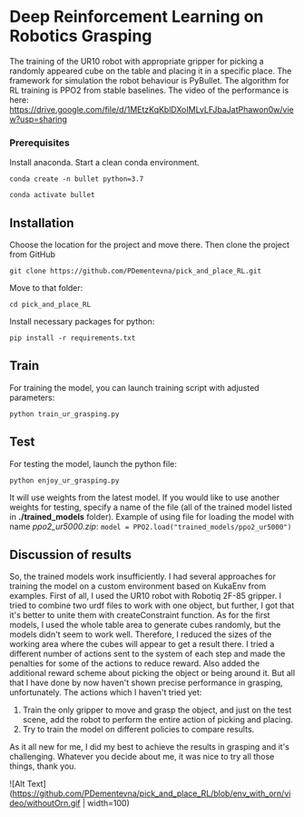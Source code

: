 # Deep Reinforcement Learning on Robotics Grasping

The training of the UR10 robot with appropriate gripper for 
picking a randomly appeared cube on the table and placing it 
in a specific place. The framework for simulation the robot behaviour 
is PyBullet. The algorithm for RL training is PPO2 from stable baselines.
The video of the performance is here: https://drive.google.com/file/d/1MEtzKqKblDXoIMLvLFJbaJatPhawon0w/view?usp=sharing

### Prerequisites

Install anaconda. Start a clean conda environment.

`conda create -n bullet python=3.7`

`conda activate bullet`

## Installation

Choose the location for the project and move there. 
Then clone the project from GitHub

`git clone https://github.com/PDementevna/pick_and_place_RL.git`

Move to that folder:

`cd pick_and_place_RL`

Install necessary packages for python:

`pip install -r requirements.txt`

## Train

For training the model, you can launch training script
with adjusted parameters:

`python train_ur_grasping.py`

## Test

For testing the model, launch the python file:

`python enjoy_ur_grasping.py`

It will use weights from the latest model. If you would like to use 
another weights for testing, specify a name of the file (all of the
trained model listed in **./trained_models** folder).
Example of using file for loading the model with name _ppo2_ur5000.zip_:
`model = PPO2.load("trained_models/ppo2_ur5000")`

## Discussion of results

So, the trained models work insufficiently. I had several approaches
for training the model on a custom environment based on KukaEnv from
examples. 
First of all, I used the UR10 robot with Robotiq 2F-85 gripper. 
I tried to combine two urdf files to work with one object, but 
further, I got that it's better to unite them with createConstraint
function. As for the first models, I used the whole table area 
to generate cubes randomly, but the models didn't seem to work well.
Therefore, I reduced the sizes of the working area where the cubes 
will appear to get a result there. I tried a different number of 
actions sent to the system of each step and made the penalties for 
some of the actions to reduce reward. Also added the additional 
reward scheme about picking the object or being around it. But all 
that I have done by now haven't shown precise performance in grasping,
unfortunately.
The actions which I haven't tried yet:
1) Train the only gripper to move and grasp the object, and just on
   the test scene, add the robot to perform the entire action of 
   picking and placing.
2) Try to train the model on different policies to compare results.

As it all new for me, I did my best to achieve the results in grasping 
and it's challenging.
Whatever you decide about me, it was nice to try all those things,
thank you. 


![Alt Text](https://github.com/PDementevna/pick_and_place_RL/blob/env_with_orn/video/withoutOrn.gif | width=100)
